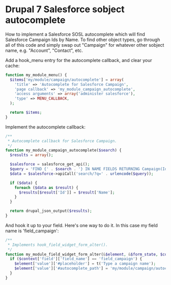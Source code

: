 # Drupal 7 Salesforce sobject autocomplete

How to implement a Salesforce SOSL autocomplete which will find Salesforce Campaign Ids by Name. To find other object types, go through all of this code and simply swap out "Campaign" for whatever other sobject name, e.g. "Account", "Contact", etc.

Add a hook_menu entry for the autocomplete callback, and clear your cache:

```php
function my_module_menu() {
  $items['my/module/campaign/autocomplete'] = array(
    'title' => 'Autocomplete for Salesforce Campaign',
    'page callback' => 'my_module_campaign_autocomplete',
    'access arguments' => array('administer salesforce'),
    'type' => MENU_CALLBACK,
  );

  return $items;
}

```

Implement the autocomplete callback:

```php
/**
 * Autocomplete callback for Salesforce Campaign.
 */
function my_module_campaign_autocomplete($search) {
  $results = array();

  $salesforce = salesforce_get_api();
  $query = 'FIND {' . $search . '} IN NAME FIELDS RETURNING Campaign(Id, Name) LIMIT 10';
  $data = $salesforce->apiCall('search/?q=' . urlencode($query));

  if ($data) {
    foreach ($data as $result) {
      $results[$result['Id']] = $result['Name'];
    }
  }

  return drupal_json_output($results);
}
```

And hook it up to your field. Here's one way to do it. In this case my field name is 'field_campaign':

```php
/**
 * Implements hook_field_widget_form_alter().
 */
function my_module_field_widget_form_alter(&$element, &$form_state, $context) {
  if ($context['field']['field_name'] == 'field_campaign') {
    $element['value']['#placeholder'] = t('Type a campaign name');
    $element['value']['#autocomplete_path'] = 'my/module/campaign/autocomplete';
  }
}
```
